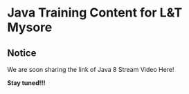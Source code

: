 # Java Training Content for L&T Mysore


## Notice

We are soon sharing the link of Java 8 Stream Video Here!

**Stay tuned!!!**